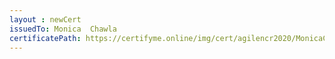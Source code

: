 ```yaml
--- 
layout : newCert 
issuedTo: Monica  Chawla 
certificatePath: https://certifyme.online/img/cert/agilencr2020/MonicaChawla_898b6.png
--- 
```

